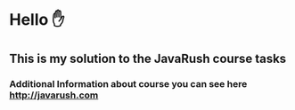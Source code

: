 # Hello  :hand:
## This is my solution to the JavaRush course tasks

### Additional Information about course you can see here http://javarush.com
